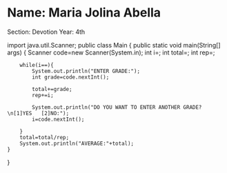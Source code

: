 # Name: Maria Jolina Abella
Section: Devotion 
Year: 4th

import java.util.Scanner;
public class Main {
	public static void main(String[] args) {
		Scanner code=new Scanner(System.in);
		int i=;
		int total=;
		int rep=;
		
		while(i==){
		    System.out.println("ENTER GRADE:");
		    int grade=code.nextInt();
		    
		    total+=grade;
		    rep+=i;
		    
		    System.out.println("DO YOU WANT TO ENTER ANOTHER GRADE?\n[1]YES   [2]NO:");
		    i=code.nextInt();
		    
		}
		total=total/rep;
		System.out.println("AVERAGE:"+total);
    }	
}
